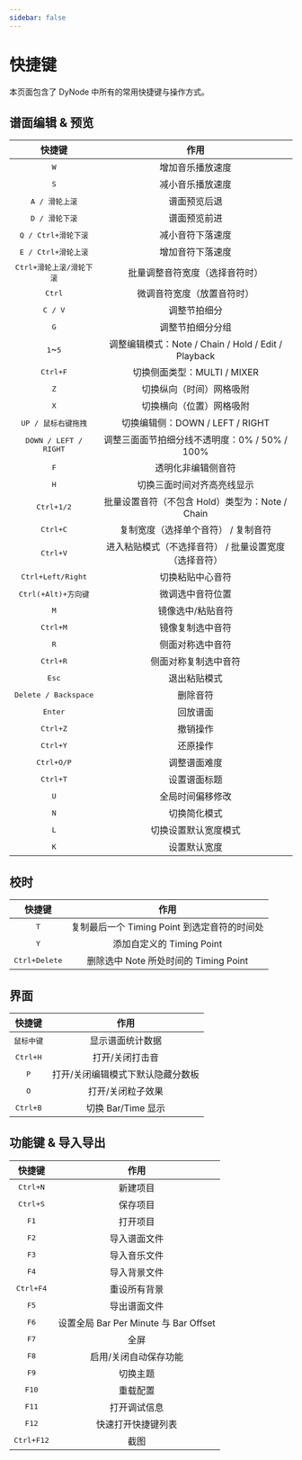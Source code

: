 ```yaml
---
sidebar: false
---
```


# 快捷键

本页面包含了 DyNode 中所有的常用快捷键与操作方式。

## 谱面编辑 & 预览

|              快捷键               |                         作用                          |
| :-------------------------------: | :---------------------------------------------------: |
|           <kbd>W</kbd>            |                   增加音乐播放速度                    |
|           <kbd>S</kbd>            |                   减小音乐播放速度                    |
|      <kbd>A / 滑轮上滚</kbd>      |                     谱面预览后退                      |
|      <kbd>D / 滑轮下滚</kbd>      |                     谱面预览前进                      |
|   <kbd>Q / Ctrl+滑轮下滚</kbd>    |                   减小音符下落速度                    |
|   <kbd>E / Ctrl+滑轮上滚</kbd>    |                   增加音符下落速度                    |
| <kbd>Ctrl+滑轮上滚/滑轮下滚</kbd> |            批量调整音符宽度（选择音符时）             |
|          <kbd>Ctrl</kbd>          |              微调音符宽度（放置音符时）               |
|         <kbd>C / V</kbd>          |                     调整节拍细分                      |
|           <kbd>G</kbd>            |                   调整节拍细分分组                    |
|     <kbd>1</kbd>~<kbd>5</kbd>     |  调整编辑模式：Note / Chain / Hold / Edit / Playback  |
|         <kbd>Ctrl+F</kbd>         |              切换侧面类型：MULTI / MIXER              |
|           <kbd>Z</kbd>            |               切换纵向（时间）网格吸附                |
|           <kbd>X</kbd>            |               切换横向（位置）网格吸附                |
|   <kbd>UP / 鼠标右键拖拽</kbd>    |            切换编辑侧：DOWN / LEFT / RIGHT            |
|  <kbd>DOWN / LEFT / RIGHT</kbd>   |     调整三面面节拍细分线不透明度：0% / 50% / 100%     |
|           <kbd>F</kbd>            |                  透明化非编辑侧音符                   |
|           <kbd>H</kbd>            |              切换三面时间对齐高亮线显示               |
|        <kbd>Ctrl+1/2</kbd>        |    批量设置音符（不包含 Hold）类型为：Note / Chain    |
|         <kbd>Ctrl+C</kbd>         |          复制宽度（选择单个音符） / 复制音符          |
|         <kbd>Ctrl+V</kbd>         | 进入粘贴模式（不选择音符） / 批量设置宽度（选择音符） |
|    <kbd>Ctrl+Left/Right</kbd>     |                   切换粘贴中心音符                    |
|   <kbd>Ctrl(+Alt)+方向键</kbd>    |                   微调选中音符位置                    |
|           <kbd>M</kbd>            |                   镜像选中/粘贴音符                   |
|         <kbd>Ctrl+M</kbd>         |                   镜像复制选中音符                    |
|           <kbd>R</kbd>            |                   侧面对称选中音符                    |
|         <kbd>Ctrl+R</kbd>         |                 侧面对称复制选中音符                  |
|          <kbd>Esc</kbd>           |                     退出粘贴模式                      |
|   <kbd>Delete / Backspace</kbd>   |                       删除音符                        |
|         <kbd>Enter</kbd>          |                       回放谱面                        |
|         <kbd>Ctrl+Z</kbd>         |                       撤销操作                        |
|         <kbd>Ctrl+Y</kbd>         |                       还原操作                        |
|        <kbd>Ctrl+O/P</kbd>        |                     调整谱面难度                      |
|         <kbd>Ctrl+T</kbd>         |                     设置谱面标题                      |
|           <kbd>U</kbd>            |                   全局时间偏移修改                    |
|           <kbd>N</kbd>            |                     切换简化模式                      |
|           <kbd>L</kbd>            |                 切换设置默认宽度模式                  |
|           <kbd>K</kbd>            |                     设置默认宽度                      |

## 校时

|         快捷键         |                     作用                     |
| :--------------------: | :------------------------------------------: |
|      <kbd>T</kbd>      | 复制最后一个 Timing Point 到选定音符的时间处 |
|      <kbd>Y</kbd>      |          添加自定义的 Timing Point           |
| <kbd>Ctrl+Delete</kbd> |    删除选中 Note 所处时间的 Timing Point     |

## 界面

|       快捷键        |               作用                |
| :-----------------: | :-------------------------------: |
| <kbd>鼠标中键</kbd> |         显示谱面统计数据          |
|  <kbd>Ctrl+H</kbd>  |          打开/关闭打击音          |
|    <kbd>P</kbd>     | 打开/关闭编辑模式下默认隐藏分数板 |
|    <kbd>O</kbd>     |         打开/关闭粒子效果         |
|  <kbd>Ctrl+B</kbd>  |        切换 Bar/Time 显示         |

## 功能键 & 导入导出

|       快捷键        |                 作用                  |
| :-----------------: | :-----------------------------------: |
|  <kbd>Ctrl+N</kbd>  |               新建项目                |
|  <kbd>Ctrl+S</kbd>  |               保存项目                |
|    <kbd>F1</kbd>    |               打开项目                |
|    <kbd>F2</kbd>    |             导入谱面文件              |
|    <kbd>F3</kbd>    |             导入音乐文件              |
|    <kbd>F4</kbd>    |             导入背景文件              |
| <kbd>Ctrl+F4</kbd>  |             重设所有背景              |
|    <kbd>F5</kbd>    |             导出谱面文件              |
|    <kbd>F6</kbd>    | 设置全局 Bar Per Minute 与 Bar Offset |
|    <kbd>F7</kbd>    |                 全屏                  |
|    <kbd>F8</kbd>    |         启用/关闭自动保存功能         |
|    <kbd>F9</kbd>    |               切换主题                |
|   <kbd>F10</kbd>    |               重载配置                |
|   <kbd>F11</kbd>    |             打开调试信息              |
|   <kbd>F12</kbd>    |          快速打开快捷键列表           |
| <kbd>Ctrl+F12</kbd> |                 截图                  |
